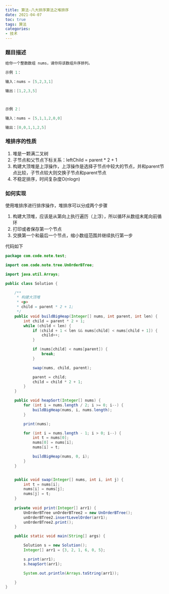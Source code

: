```yaml
---
title: 算法-八大排序算法之堆排序
date: 2021-04-07
toc: true
tags: 算法
categories: 
- 技术
---
```


### 题目描述

```java
给你一个整数数组 nums，请你将该数组升序排列。 

示例 1：

输入：nums = [5,2,3,1]

输出：[1,2,3,5]



示例 2：

输入：nums = [5,1,1,2,0,0]

输出：[0,0,1,1,2,5]
```

### 堆排序的性质

1. 堆是一颗满二叉树
2. 子节点和父节点下标关系：leftChild = parent * 2 + 1
3. 构建大顶堆是上浮操作，上浮操作是选择子节点中较大的节点，并和parent节点比较，子节点较大则交换子节点和parent节点
4. 不稳定排序，时间复杂度O(nlogn)

### 如何实现

使用堆排序进行排序操作，堆排序可以分成两个步骤

1. 构建大顶堆，应该是从第向上执行遍历（上浮），所以循环从数组末尾向前循环
2. 打印或者保存第一个节点
3. 交换第一个和最后一个节点，缩小数组范围并继续执行第一步

代码如下

```java
package com.code.note.test;

import com.code.note.tree.UnOrderBTree;

import java.util.Arrays;

public class Solution {

    /**
     * 构建大顶堆
     * <p>
     * child = parent * 2 + 1;
     */
    public void buildBigHeap(Integer[] nums, int parent, int len) {
        int child = parent * 2 + 1;
        while (child < len) {
            if (child + 1 < len && nums[child] < nums[child + 1]) {
                child++;
            }

            if (nums[child] < nums[parent]) {
                break;
            }

            swap(nums, child, parent);

            parent = child;
            child = child * 2 + 1;
        }
    }

    public void heapSort(Integer[] nums) {
        for (int i = nums.length / 2; i >= 0; i--) {
            buildBigHeap(nums, i, nums.length);
        }

        print(nums);

        for (int i = nums.length - 1; i > 0; i--) {
            int t = nums[0];
            nums[0] = nums[i];
            nums[i] = t;

            buildBigHeap(nums, 0, i);
        }
    }


    public void swap(Integer[] nums, int i, int j) {
        int t = nums[i];
        nums[i] = nums[j];
        nums[j] = t;
    }
  
    private void print(Integer[] arr1) {
        UnOrderBTree unOrderBTree2 = new UnOrderBTree();
        unOrderBTree2.insertLevelOrder(arr1);
        unOrderBTree2.print();
    }

    public static void main(String[] args) {

        Solution s = new Solution();
        Integer[] arr1 = {3, 2, 1, 6, 0, 5};

        s.print(arr1);
        s.heapSort(arr1);

        System.out.println(Arrays.toString(arr1));

    }
}

```

